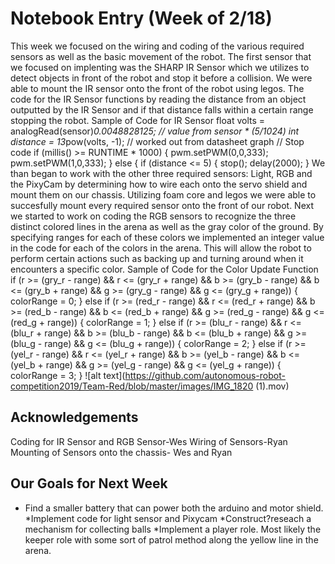# Notebook Entry (Week of 2/18)

This week we focused on the wiring and coding of the various required sensors as well as the basic movement of 
the robot. The first sensor that we focused on implenting was the SHARP IR Sensor which we utilizes to detect objects
in front of the robot and stop it before a collision. We were able to mount the IR sensor onto the front of the robot using legos.
The code for the IR Sensor functions by reading the distance from an object outputted by the IR Sensor and
if that distance falls within a certain range stopping the robot. 
Sample of Code for IR Sensor
float volts = analogRead(sensor)*0.0048828125;  // value from sensor * (5/1024)
  int distance = 13*pow(volts, -1); // worked out from datasheet graph
  // Stop code
  if (millis() >= RUNTIME * 1000) {
      pwm.setPWM(0,0,333);
      pwm.setPWM(1,0,333);
  } 
  else {
    if (distance <= 5) {
      stop();
      delay(2000);
    } 
 We than began to work with the other three required sensors: Light, RGB and the PixyCam by determining how 
 to wire each onto the servo shield and mount them on our chassis. Utilizing foam core and legos we were able to 
 succesfully mount every required sensor onto the front of our robot. Next we started to work on coding the RGB sensors to recognize
 the three distinct colored lines in the arena as well as the gray color of the ground. By specifying ranges for each of these colors
 we implemented an integer value in the code for each of the colors in the arena. This will allow the robot to perform certain actions such as backing up and
 turning around when it encounters a specific color. 
 Sample of Code for the Color Update Function
  if (r >= (gry_r - range) && r <= (gry_r + range) && b >= (gry_b - range) && b <= (gry_b + range) && g >= (gry_g - range) && g <= (gry_g + range)) {
    colorRange = 0;
  } else if (r >= (red_r - range) && r <= (red_r + range) && b >= (red_b - range) && b <= (red_b + range) && g >= (red_g - range) && g <= (red_g + range)) {
    colorRange = 1;
  } else if (r >= (blu_r - range) && r <= (blu_r + range) && b >= (blu_b - range) && b <= (blu_b + range) && g >= (blu_g - range) && g <= (blu_g + range)) {
    colorRange = 2;
  } else if (r >= (yel_r - range) && r <= (yel_r + range) && b >= (yel_b - range) && b <= (yel_b + range) && g >= (yel_g - range) && g <= (yel_g + range)) {
    colorRange = 3;
  }
![alt text](https://github.com/autonomous-robot-competition2019/Team-Red/blob/master/images/IMG_1820 (1).mov)
## Acknowledgements
Coding for IR Sensor and RGB Sensor-Wes
Wiring of Sensors-Ryan
Mounting of Sensors onto the chassis- Wes and Ryan

## Our Goals for Next Week
* Find a smaller battery that can power both the arduino and motor shield.
*Implement code for light sensor and Pixycam
*Construct?reseach a mechanism for collecting balls
*Implement a player role. Most likely the keeper role with some sort of patrol method along the yellow line in 
the arena.
